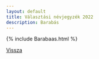 ```yaml
---
layout: default
title: Választási névjegyzék 2022
description: Barabás
---
```


{% include Barabaas.html %}

[Vissza](./)